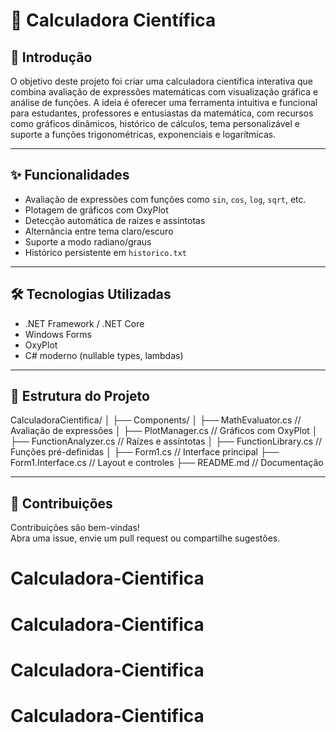 
# 🧮 Calculadora Científica

## 📖 Introdução

O objetivo deste projeto foi criar uma calculadora científica interativa que combina avaliação de expressões matemáticas com visualização gráfica e análise de funções. A ideia é oferecer uma ferramenta intuitiva e funcional para estudantes, professores e entusiastas da matemática, com recursos como gráficos dinâmicos, histórico de cálculos, tema personalizável e suporte a funções trigonométricas, exponenciais e logarítmicas.

---

## ✨ Funcionalidades

- Avaliação de expressões com funções como `sin`, `cos`, `log`, `sqrt`, etc.
- Plotagem de gráficos com OxyPlot
- Detecção automática de raízes e assíntotas
- Alternância entre tema claro/escuro
- Suporte a modo radiano/graus
- Histórico persistente em `historico.txt`

---

## 🛠️ Tecnologias Utilizadas

- .NET Framework / .NET Core
- Windows Forms
- OxyPlot
- C# moderno (nullable types, lambdas)

---

## 📂 Estrutura do Projeto

CalculadoraCientifica/
│
├── Components/
│   ├── MathEvaluator.cs         // Avaliação de expressões
│   ├── PlotManager.cs           // Gráficos com OxyPlot
│   ├── FunctionAnalyzer.cs      // Raízes e assíntotas
│   ├── FunctionLibrary.cs       // Funções pré-definidas
│
├── Form1.cs                     // Interface principal
├── Form1.Interface.cs           // Layout e controles
├── README.md                    // Documentação

---

## 🤝 Contribuições

Contribuições são bem-vindas!  
Abra uma issue, envie um pull request ou compartilhe sugestões.
# Calculadora-Cientifica
# Calculadora-Cientifica
# Calculadora-Cientifica
# Calculadora-Cientifica
